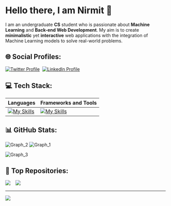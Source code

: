 # Hello there, I am Nirmit 👋

I am an undergraduate **CS** student who is passionate about **Machine Learning** and **Back-end Web Development**. My aim is to create **minimalistic** yet **interactive** web applications with the integration of Machine Learning models to solve real-world problems.

## 🌐 Social Profiles:

[![Twitter Profile](https://img.shields.io/badge/X-000000?style=for-the-badge&logo=x&logoColor=white)](https://twitter.com/nirmit27)&nbsp;
[![LinkedIn Profile](https://img.shields.io/badge/LinkedIn-0077B5?style=for-the-badge&logo=linkedin&logoColor=white)](https://www.linkedin.com/in/nirmit-mishra-0a0b6a224/)&nbsp;
<!--
[![Kaggle Profile](https://img.shields.io/badge/-Kaggle-20BEFF?style=for-the-badge&logo=Kaggle&logoColor=white)](https://www.kaggle.com/nirmit27)
[![LeetCode Profile](https://img.shields.io/badge/-LeetCode-FFA116?style=for-the-badge&logo=LeetCode&logoColor=black)](https://leetcode.com/nirmit27/)
-->

## 💻 Tech Stack:

| Languages | Frameworks and Tools |
| --------- | ------------ |
| [![My Skills](https://skillicons.dev/icons?i=c,python,java,mysql,html,css,js,markdown&theme=dark&perline=4)](https://skillicons.dev) | [![My Skills](https://skillicons.dev/icons?i=mongodb,express,react,nodejs,tailwind,postman,vercel,flask,fastapi,sklearn,tensorflow,anaconda,vscode,git&theme=dark&perline=7)](https://skillicons.dev) |

## 📊 GitHub Stats:

![Graph_2](https://github-profile-summary-cards.vercel.app/api/cards/stats?username=nirmit27&theme=github_dark)
![Graph_1](https://github-profile-summary-cards.vercel.app/api/cards/repos-per-language?username=nirmit27&theme=github_dark)

![Graph_3](https://github-profile-summary-cards.vercel.app/api/cards/profile-details?username=nirmit27&theme=github_dark)

<!--
[![Ashutosh's github activity graph](https://github-readme-activity-graph.vercel.app/graph?username=nirmit27&theme=react-dark&hide_border=true&bg_color=1c1917)](https://github.com/ashutosh00710/github-readme-activity-graph)
-->

## 💫 Top Repositories:
<a href="https://github.com/nirmit27/NLP-Text-Analyzer"><img src="https://github-readme-stats.vercel.app/api/pin/?username=nirmit27&repo=NLP-Text-Analyzer&title_color=0891b2&text_color=ffffff&icon_color=0891b2&bg_color=1c1917&hide_border=true&locale=en" /></a>
&nbsp;&nbsp;
<a href="https://github.com/nirmit27/Book-Recommender-System"><img src="https://github-readme-stats.vercel.app/api/pin/?username=nirmit27&repo=Book-Recommender-System&title_color=0891b2&text_color=ffffff&icon_color=0891b2&bg_color=1c1917&hide_border=true&locale=en" /></a>

---
[![](https://visitcount.itsvg.in/api?id=nirmit27&label=Profile%20Views&color=12&icon=6&pretty=true)](https://visitcount.itsvg.in)
